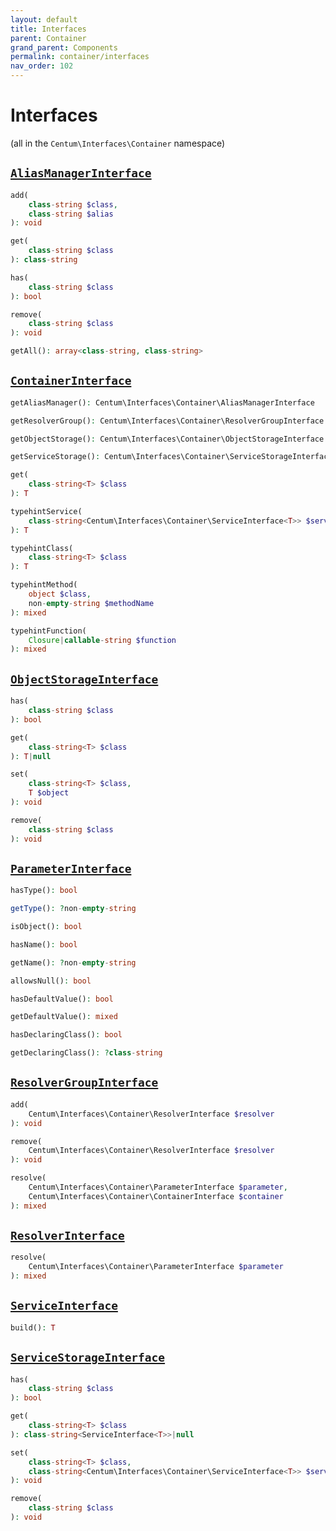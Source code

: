 ```yaml
---
layout: default
title: Interfaces
parent: Container
grand_parent: Components
permalink: container/interfaces
nav_order: 102
---
```




# Interfaces

(all in the `Centum\Interfaces\Container` namespace)



## [`AliasManagerInterface`](https://github.com/SidRoberts/centum/blob/main/src/Interfaces/Container/AliasManagerInterface.php)

```php
add(
    class-string $class,
    class-string $alias
): void
```

```php
get(
    class-string $class
): class-string
```

```php
has(
    class-string $class
): bool
```

```php
remove(
    class-string $class
): void
```

```php
getAll(): array<class-string, class-string>
```



## [`ContainerInterface`](https://github.com/SidRoberts/centum/blob/main/src/Interfaces/Container/ContainerInterface.php)

```php
getAliasManager(): Centum\Interfaces\Container\AliasManagerInterface
```

```php
getResolverGroup(): Centum\Interfaces\Container\ResolverGroupInterface
```

```php
getObjectStorage(): Centum\Interfaces\Container\ObjectStorageInterface
```

```php
getServiceStorage(): Centum\Interfaces\Container\ServiceStorageInterface
```

```php
get(
    class-string<T> $class
): T
```

```php
typehintService(
    class-string<Centum\Interfaces\Container\ServiceInterface<T>> $serviceClass
): T
```

```php
typehintClass(
    class-string<T> $class
): T
```

```php
typehintMethod(
    object $class,
    non-empty-string $methodName
): mixed
```

```php
typehintFunction(
    Closure|callable-string $function
): mixed
```



## [`ObjectStorageInterface`](https://github.com/SidRoberts/centum/blob/main/src/Interfaces/Container/ObjectStorageInterface.php)

```php
has(
    class-string $class
): bool
```

```php
get(
    class-string<T> $class
): T|null
```

```php
set(
    class-string<T> $class,
    T $object
): void
```

```php
remove(
    class-string $class
): void
```



## [`ParameterInterface`](https://github.com/SidRoberts/centum/blob/main/src/Interfaces/Container/ParameterInterface.php)

```php
hasType(): bool
```

```php
getType(): ?non-empty-string
```

```php
isObject(): bool
```

```php
hasName(): bool
```

```php
getName(): ?non-empty-string
```

```php
allowsNull(): bool
```

```php
hasDefaultValue(): bool
```

```php
getDefaultValue(): mixed
```

```php
hasDeclaringClass(): bool
```

```php
getDeclaringClass(): ?class-string
```



## [`ResolverGroupInterface`](https://github.com/SidRoberts/centum/blob/main/src/Interfaces/Container/ResolverGroupInterface.php)

```php
add(
    Centum\Interfaces\Container\ResolverInterface $resolver
): void
```

```php
remove(
    Centum\Interfaces\Container\ResolverInterface $resolver
): void
```

```php
resolve(
    Centum\Interfaces\Container\ParameterInterface $parameter,
    Centum\Interfaces\Container\ContainerInterface $container
): mixed
```



## [`ResolverInterface`](https://github.com/SidRoberts/centum/blob/main/src/Interfaces/Container/ResolverInterface.php)

```php
resolve(
    Centum\Interfaces\Container\ParameterInterface $parameter
): mixed
```



## [`ServiceInterface`](https://github.com/SidRoberts/centum/blob/main/src/Interfaces/Container/ServiceInterface.php)

```php
build(): T
```



## [`ServiceStorageInterface`](https://github.com/SidRoberts/centum/blob/main/src/Interfaces/Container/ServiceStorageInterface.php)

```php
has(
    class-string $class
): bool
```

```php
get(
    class-string<T> $class
): class-string<ServiceInterface<T>>|null
```

```php
set(
    class-string<T> $class,
    class-string<Centum\Interfaces\Container\ServiceInterface<T>> $service
): void
```

```php
remove(
    class-string $class
): void
```
